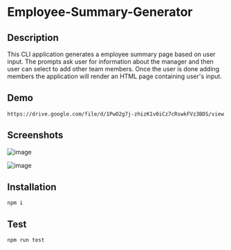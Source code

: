 # Employee-Summary-Generator

## Description
This CLI application generates a employee summary page based on user input. The prompts ask user for information about the manager and then user can select to add other team members. Once the user is done adding members the application will render an HTML page containing user's input.

## Demo

    https://drive.google.com/file/d/1PwO2g7j-zhizK1v0iCz7cRswkFVz3BDS/view


## Screenshots
![image](https://user-images.githubusercontent.com/34286295/99855550-f9dce400-2b3b-11eb-9d3c-e6fde3141fcd.png)

![image](https://user-images.githubusercontent.com/34286295/99855616-19740c80-2b3c-11eb-8cf5-398882387242.png)


## Installation

    npm i


## Test 

    npm run test

